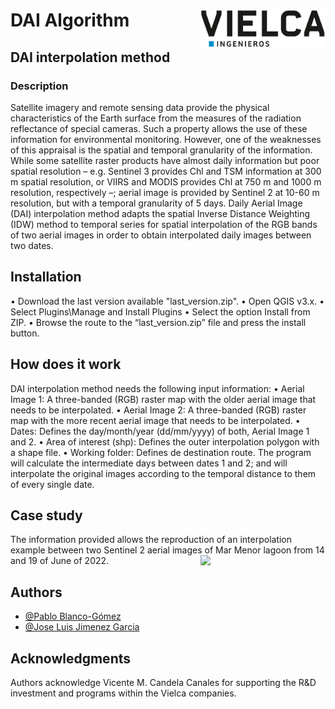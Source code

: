 # DAI Algorithm <img src="/logo.png" align="right" width="200" />
## DAI interpolation method
### Description
Satellite imagery and remote sensing data provide the physical characteristics of the Earth surface from the measures of the radiation reflectance of special cameras. Such a property allows the use of these information for environmental monitoring. However, one of the weaknesses of this appraisal is the spatial and temporal granularity of the information. While some satellite raster products have almost daily information but poor spatial resolution – e.g. Sentinel 3 provides Chl and TSM information at 300 m spatial resolution, or VIIRS and MODIS provides Chl at 750 m and 1000 m resolution, respectively –; aerial image is provided by Sentinel 2 at 10-60 m resolution, but with a temporal granularity of 5 days. Daily Aerial Image (DAI) interpolation method adapts the spatial Inverse Distance Weighting (IDW) method to temporal series for spatial interpolation of the RGB bands of two aerial images in order to obtain interpolated daily images between two dates.
## Installation
•	Download the last version available "last_version.zip".
•	Open QGIS v3.x.
•	Select Plugins\Manage and Install Plugins
•	Select the option Install from ZIP.
•	Browse the route to the “last_version.zip” file and press the install button.
## How does it work
DAI interpolation method needs the following input information:
•	Aerial Image 1: A three-banded (RGB) raster map with the older aerial image that needs to be interpolated.
•	Aerial Image 2: A three-banded (RGB) raster map with the more recent aerial image that needs to be interpolated.
•	Dates: Defines the day/month/year (dd/mm/yyyy) of both, Aerial Image 1 and 2.
•	Area of interest (shp): Defines the outer interpolation polygon with a shape file.
•	Working folder: Defines de destination route.
The program will calculate the intermediate days between dates 1 and 2; and will interpolate the original images according to the temporal distance to them of every single date. 

## Case study
The information provided allows the reproduction of an interpolation example between two Sentinel 2 aerial images of Mar Menor lagoon from 14 and 19 of June of 2022.
<img src="/case_study.png" align="right" width="200" />
## Authors
- [@Pablo Blanco-Gómez](https://orcid.org/0000-0001-9465-2912)
- [@Jose Luis Jimenez Garcia](https://orcid.org/0000-0001-6619-9057)
## Acknowledgments
Authors acknowledge Vicente M. Candela Canales for supporting the R&D investment and programs within the Vielca companies.

